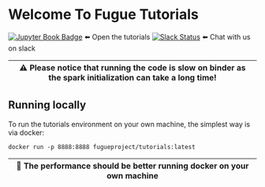 # Welcome To Fugue Tutorials

[![Jupyter Book Badge](https://jupyterbook.org/badge.svg)](https://fugue-project.github.io/tutorials/) ⬅️ Open the tutorials
[![Slack Status](https://img.shields.io/badge/slack-join_chat-white.svg?logo=slack&style=social)](https://join.slack.com/t/fugue-project/shared_invite/zt-jl0pcahu-KdlSOgi~fP50TZWmNxdWYQ) ⬅️ Chat with us on slack

| ⚠️ Please notice that running the code is slow on binder as the spark initialization can take a long time! |
|---------------------------------------------------------------------------------------------------------------|

## Running locally

To run the tutorials environment on your own machine, the simplest way is via docker:

```
docker run -p 8888:8888 fugueproject/tutorials:latest
```

| 🚀 The performance should be better running docker on your own machine |
|-------------------------------------------------------------------------|
